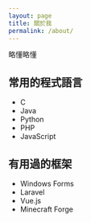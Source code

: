 ```yaml
---
layout: page
title: 關於我
permalink: /about/
---
```


略懂略懂

## 常用的程式語言
* C
* Java
* Python
* PHP
* JavaScript

## 有用過的框架
* Windows Forms
* Laravel
* Vue.js
* Minecraft Forge

